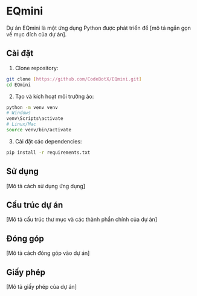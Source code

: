 # EQmini

Dự án EQmini là một ứng dụng Python được phát triển để [mô tả ngắn gọn về mục đích của dự án].

## Cài đặt

1. Clone repository:
```bash
git clone [https://github.com/CodeBotX/EQmini.git]
cd EQmini
```

2. Tạo và kích hoạt môi trường ảo:
```bash
python -m venv venv
# Windows
venv\Scripts\activate
# Linux/Mac
source venv/bin/activate
```

3. Cài đặt các dependencies:
```bash
pip install -r requirements.txt
```

## Sử dụng

[Mô tả cách sử dụng ứng dụng]

## Cấu trúc dự án

[Mô tả cấu trúc thư mục và các thành phần chính của dự án]

## Đóng góp

[Mô tả cách đóng góp vào dự án]

## Giấy phép

[Mô tả giấy phép của dự án] 